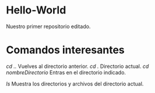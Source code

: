 # Hello-World
Nuestro primer repositorio editado.

# Comandos interesantes
*cd ..* Vuelves al directorio anterior.
*cd .* Directorio actual.
*cd nombreDirectorio* Entras en el directorio indicado.

*ls* Muestra los directorios y archivos del directorio actual.
